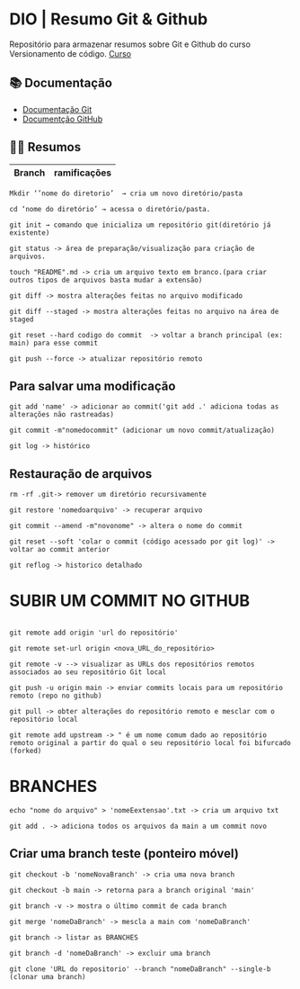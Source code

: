 
# DIO | Resumo Git & Github

Repositório para armazenar resumos sobre Git e Github do curso Versionamento de código.
[Curso](https://www.dio.me/)

## 📚 Documentação
- [Documentação Git](https://git-scm.com/doc)
- [Documentção GitHub](https://docs.github.com/pt)
## 👨‍💻 Resumos

| Branch | ramificações |
|--------|-------------|

```
Mkdir ‘’nome do diretorio’  → cria um novo diretório/pasta
```
```
cd ‘nome do diretório’ → acessa o diretório/pasta.
```
```
git init → comando que inicializa um repositório git(diretório já existente)
```
```
git status -> área de preparação/visualização para criação de arquivos.
```
```
touch "README".md -> cria um arquivo texto em branco.(para criar outros tipos de arquivos basta mudar a extensão)
```
```
git diff -> mostra alterações feitas no arquivo modificado
```
```
git diff --staged -> mostra alterações feitas no arquivo na área de staged
```
```
git reset --hard codigo do commit  -> voltar a branch principal (ex: main) para esse commit
```
```
git push --force -> atualizar repositório remoto
```


## Para salvar uma modificação
```
git add 'name' -> adicionar ao commit('git add .' adiciona todas as alterações não rastreadas)
```
```
git commit -m"nomedocommit" (adicionar um novo commit/atualização)
```
```
git log -> histórico
```
## Restauração de arquivos
```
rm -rf .git-> remover um diretório recursivamente
```
```
git restore 'nomedoarquivo' -> recuperar arquivo
```
```
git commit --amend -m"novonome" -> altera o nome do commit
```
```
git reset --soft 'colar o commit (código acessado por git log)' -> voltar ao commit anterior
```
```
git reflog -> historico detalhado
```
# SUBIR UM COMMIT NO GITHUB

```

git remote add origin 'url do repositório'
```
```
git remote set-url origin <nova_URL_do_repositório>
```
```
git remote -v --> visualizar as URLs dos repositórios remotos associados ao seu repositório Git local
```
```
git push -u origin main -> enviar commits locais para um repositório remoto (repo no github) 
```
```
git pull -> obter alterações do repositório remoto e mesclar com o repositório local
```
```
git remote add upstream -> " é um nome comum dado ao repositório remoto original a partir do qual o seu repositório local foi bifurcado (forked)
```
# BRANCHES
```
echo "nome do arquivo" > 'nomeEextensao'.txt -> cria um arquivo txt
```
```
git add . -> adiciona todos os arquivos da main a um commit novo
```
## Criar uma branch teste (ponteiro móvel)
```
git checkout -b 'nomeNovaBranch' -> cria uma nova branch
```
```
git checkout -b main -> retorna para a branch original 'main'
```
```
git branch -v -> mostra o último commit de cada branch
```
```
git merge 'nomeDaBranch' -> mescla a main com 'nomeDaBranch'
```
```
git branch -> listar as BRANCHES
```
```
git branch -d 'nomeDaBranch' -> excluir uma branch
```
```
git clone 'URL do repositorio' --branch "nomeDaBranch" --single-b (clonar uma branch)
```


